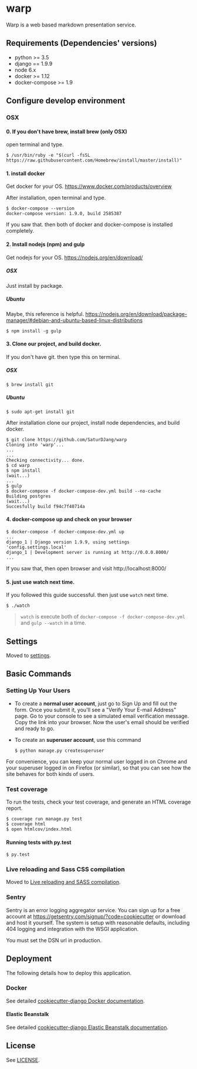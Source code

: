 # warp

Warp is a web based markdown presentation service.

## Requirements (Dependencies' versions)

- python >= 3.5
- django == 1.9.9
- node 6.x
- docker >= 1.12
- docker-compose >= 1.9

## Configure develop environment 

### OSX

#### 0. If you don't have brew, install brew (only OSX)

open terminal and type.

```shell
$ /usr/bin/ruby -e "$(curl -fsSL https://raw.githubusercontent.com/Homebrew/install/master/install)"
```

#### 1. install docker

Get docker for your OS. https://www.docker.com/products/overview

After installation, open terminal and type.

```shell
$ docker-compose --version
docker-compose version: 1.9.0, build 2585387
```

If you saw that. then both of docker and docker-compose is installed completely. 

#### 2. Install nodejs (npm) and gulp

Get nodejs for your OS. https://nodejs.org/en/download/

##### OSX

Just install by package.

##### Ubuntu

Maybe, this reference is helpful. https://nodejs.org/en/download/package-manager/#debian-and-ubuntu-based-linux-distributions

```shell
$ npm install -g gulp
```

#### 3. Clone our project, and build docker.

If you don't have git. then type this on terminal.

##### OSX

```shell
$ brew install git
```

##### Ubuntu

```shell
$ sudo apt-get install git
```

After installation clone our project, install node dependencies, and build docker.

```shell
$ git clone https://github.com/SaturDJang/warp
Cloning into 'warp'...
...
...
Checking connectivity... done.
$ cd warp
$ npm install
(wait...)
...
$ gulp
$ docker-compose -f docker-compose-dev.yml build --no-cache
Building postgres
(wait...)
Succesfully build f94c7f40714a
```



#### 4. docker-compose up and check on your browser

```shell
$ docker-compose -f docker-compose-dev.yml up
...
django_1 | Django version 1.9.9, using settings 'config.settings.local'
django_1 | Development server is running at http://0.0.0.8000/
...
```

If you saw that, then open browser and visit http://localhost:8000/ 

#### 5. just use watch next time.

If you followed this guide successful. then just use `watch` next time.
```shell
$ ./watch
```

> `watch` is execute both of `docker-compose -f docker-compose-dev.yml` and `gulp --watch` in a time.


## Settings

Moved to [settings](http://cookiecutter-django.readthedocs.io/en/latest/settings.html).


## Basic Commands

### Setting Up Your Users

- To create a **normal user account**, just go to Sign Up and fill out the form. Once you submit it, you'll see a "Verify Your E-mail Address" page. Go to your console to see a simulated email verification message. Copy the link into your browser. Now the user's email should be verified and ready to go.
- To create an **superuser account**, use this command

  ```shell
  $ python manage.py createsuperuser
  ```

For convenience, you can keep your normal user logged in on Chrome and your superuser logged in on Firefox (or similar), so that you can see how the site behaves for both kinds of users.

### Test coverage

To run the tests, check your test coverage, and generate an HTML coverage report.

```shell
$ coverage run manage.py test
$ coverage html
$ open htmlcov/index.html
```


#### Running tests with py.test

```shell
$ py.test
```

### Live reloading and Sass CSS compilation

Moved to [Live reloading and SASS compilation](http://cookiecutter-django.readthedocs.io/en/latest/live-reloading-and-sass-compilation.html).

### Sentry

Sentry is an error logging aggregator service. You can sign up for a free account at  https://getsentry.com/signup/?code=cookiecutter  or download and host it yourself.
The system is setup with reasonable defaults, including 404 logging and integration with the WSGI application.

You must set the DSN url in production.

## Deployment

The following details how to deploy this application.

### Docker

See detailed [cookiecutter-django Docker documentation](http://cookiecutter-django.readthedocs.io/en/latest/deployment-with-docker.html).

#### Elastic Beanstalk

See detailed [cookiecutter-django Elastic Beanstalk documentation](http://cookiecutter-django.readthedocs.io/en/latest/deployment-with-elastic-beanstalk.html).

## License
See [LICENSE](https://github.com/SaturDJang/warp/blob/master/LICENSE).
